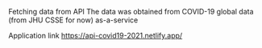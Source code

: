 Fetching data from API 
The data was obtained from COVID-19 global data (from JHU CSSE for now) as-a-service

Application link https://api-covid19-2021.netlify.app/